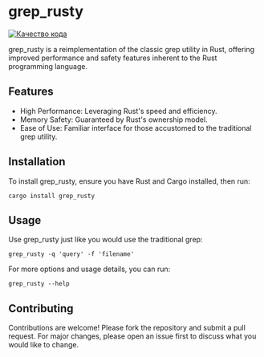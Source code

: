 # grep_rusty

[![Качество кода](https://api.codacy.com/project/badge/Grade/cd4f78b12d5f4adc9dccc85be9b51f13)](https://app.codacy.com/gh/kkozoriz/grep_rusty/dashboard)

grep_rusty is a reimplementation of the classic grep utility in Rust, offering improved performance and safety features inherent to the Rust programming language.

## Features

- High Performance: Leveraging Rust's speed and efficiency.
- Memory Safety: Guaranteed by Rust's ownership model.
- Ease of Use: Familiar interface for those accustomed to the traditional grep utility.

## Installation

To install grep_rusty, ensure you have Rust and Cargo installed, then run:

```cargo install grep_rusty```

## Usage

Use grep_rusty just like you would use the traditional grep:

```
grep_rusty -q 'query' -f 'filename'
```

For more options and usage details, you can run:

``` 
grep_rusty --help
```

## Contributing

Contributions are welcome! Please fork the repository and submit a pull request. For major changes, please open an issue first to discuss what you would like to change.
